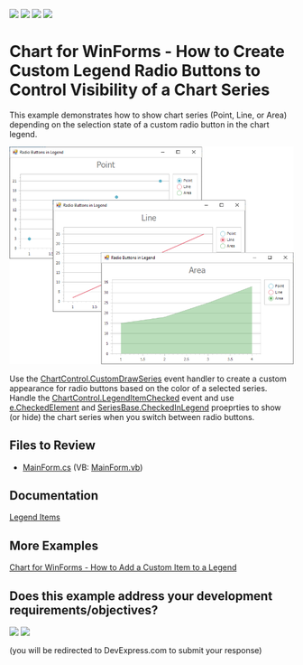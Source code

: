 <!-- default badges list -->
![](https://img.shields.io/endpoint?url=https://codecentral.devexpress.com/api/v1/VersionRange/128574134/24.2.1%2B)
[![](https://img.shields.io/badge/Open_in_DevExpress_Support_Center-FF7200?style=flat-square&logo=DevExpress&logoColor=white)](https://supportcenter.devexpress.com/ticket/details/E4951)
[![](https://img.shields.io/badge/📖_How_to_use_DevExpress_Examples-e9f6fc?style=flat-square)](https://docs.devexpress.com/GeneralInformation/403183)
[![](https://img.shields.io/badge/💬_Leave_Feedback-feecdd?style=flat-square)](#does-this-example-address-your-development-requirementsobjectives)
<!-- default badges end -->

# Chart for WinForms - How to Create Custom Legend Radio Buttons to Control Visibility of a Chart Series

This example demonstrates how to show chart series (Point, Line, or Area) depending on the selection state of a custom radio button in the chart legend. 

![Custom Legend](image/Chart.png)

Use the [ChartControl.CustomDrawSeries](https://docs.devexpress.com/WindowsForms/DevExpress.XtraCharts.ChartControl.CustomDrawSeries?v=22.2) event handler to create a custom appearance for radio buttons based on the color of a selected series. Handle the [ChartControl.LegendItemChecked](https://docs.devexpress.com/WindowsForms/DevExpress.XtraCharts.ChartControl.LegendItemChecked) event and use [e.CheckedElement](https://docs.devexpress.com/CoreLibraries/DevExpress.XtraCharts.LegendItemCheckedEventArgs.CheckedElement) and [SeriesBase.CheckedInLegend](https://docs.devexpress.com/CoreLibraries/DevExpress.XtraCharts.SeriesBase.CheckedInLegend) proeprties to show (or hide) the chart series when you switch between radio buttons. 

## Files to Review

* [MainForm.cs](./CS/MainForm.cs) (VB: [MainForm.vb](./VB/MainForm.vb))

## Documentation

[Legend Items](https://docs.devexpress.com/WindowsForms/115949/controls-and-libraries/chart-control/legends/legend-items?v=22.2&p=netframework)

## More Examples 

[Chart for WinForms - How to Add a Custom Item to a Legend](https://github.com/DevExpress-Examples/winforms-chart-add-a-custom-legend-item)

<!-- feedback -->
## Does this example address your development requirements/objectives?

[<img src="https://www.devexpress.com/support/examples/i/yes-button.svg"/>](https://www.devexpress.com/support/examples/survey.xml?utm_source=github&utm_campaign=winforms-chart-create-custom-legend-radio-buttons-to-control-visibility-of-a-chart-series&~~~was_helpful=yes) [<img src="https://www.devexpress.com/support/examples/i/no-button.svg"/>](https://www.devexpress.com/support/examples/survey.xml?utm_source=github&utm_campaign=winforms-chart-create-custom-legend-radio-buttons-to-control-visibility-of-a-chart-series&~~~was_helpful=no)

(you will be redirected to DevExpress.com to submit your response)
<!-- feedback end -->
